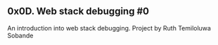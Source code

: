 ## 0x0D. Web stack debugging #0

An introduction into web stack debugging.
Project by Ruth Temiloluwa Sobande
